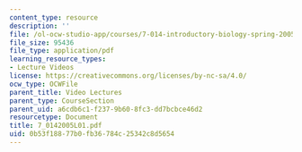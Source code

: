 ```yaml
---
content_type: resource
description: ''
file: /ol-ocw-studio-app/courses/7-014-introductory-biology-spring-2005/0b53f18877b0fb36784c25342c8d5654_7_0142005L01.pdf
file_size: 95436
file_type: application/pdf
learning_resource_types:
- Lecture Videos
license: https://creativecommons.org/licenses/by-nc-sa/4.0/
ocw_type: OCWFile
parent_title: Video Lectures
parent_type: CourseSection
parent_uid: a6cdb6c1-f237-9b60-8fc3-dd7bcbce46d2
resourcetype: Document
title: 7_0142005L01.pdf
uid: 0b53f188-77b0-fb36-784c-25342c8d5654
---
```

